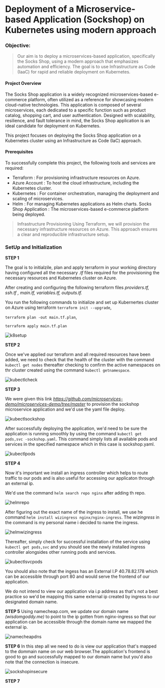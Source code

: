 # Deployment of a Microservice-based Application (Sockshop) on Kubernetes using modern approach

### Objective:
> Our aim is to deploy a microservices-based application, specifically the Socks Shop, using a modern approach that emphasizes automation and efficiency. The goal is to use Infrastructure as Code (IaaC) for rapid and reliable deployment on Kubernetes.

#### Project Overview
The Socks Shop application is a widely recognized microservices-based e-commerce platform, often utilized as a reference for showcasing modern cloud-native technologies. This application is composed of several microservices, each dedicated to a specific function such as product catalog, shopping cart, and user authentication. Designed with scalability, resilience, and fault tolerance in mind, the Socks Shop application is an ideal candidate for deployment on Kubernetes.

This project focuses on deploying the Socks Shop application on a Kubernetes cluster using an Infrastructure as Code (IaC) approach.

#### Prerequisites
To successfully complete this project, the following tools and services are required:

- Terraform : For provisioning infrastructure resources on Azure.
- Azure Account : To host the cloud infrastructure, including the Kubernetes cluster.
- Kubernetes : For container orchestration, managing the deployment and scaling of microservices.
- Helm : For managing Kubernetes applications as Helm charts.
Socks Shop Application : The microservices-based e-commerce platform being deployed.

> Infrastructure Provisioning
Using Terraform, we will provision the necessary infrastructure resources on Azure. This approach ensures a clear and reproducible infrastructure setup.

### SetUp and Initialization
 **STEP 1**

 The goal is to initialzile, plan and apply terraform in your working directory having configured all the necessary *.tf* files required for the provisioning the necessary resources and Kubernetes cluster on Azure. 

After creating and configuring the following terraform files *providers.tf, ssh.tf , main.tf, variables.tf, outputs.tf.* 

You run the following commands to initialize and set up Kubernertes cluster on Azure using terraform `terraform init --upgrade`,  

`terraform plan -out main.tf.plan`, 

`terraform apply main.tf.plan`

![k8setup](.\images\01_terraformapply.png)

**STEP 2**

Once we've applied our terraform and all required resources have been added, we need to check that the health of the cluster with the command `kubectl get nodes` thereafter checking to confirm the active namespaces on thr cluster created using the command `kubectl getnamespace`.

![kubectlcheck](./images/02_namespacecheck.png)

**STEP 3**

We were given this link *https://github.com/microservices-demo/microservices-demo/tree/master* to provision the sockshop microservice application and we'd use the yaml file deploy.

![kubectlsockshop](./images/03_kubectlsockshop.png)

After successfully deploying the application, we'd need to be sure the application is running smoothly by using the command `kubectl get pods,svc -sockshop.yaml`. This command simply lists all available pods and services in the specified namespace which in this case is sockshop.yaml.

![kubectlpods](./images/04_kubectlgetpods.png)

**STEP 4**

Now it's important we install an ingress controller which helps to route traffic to our pods and is also useful for accessing our applicaton through an external ip. 

We'd use the command `helm search repo nginx` after adding th repo. 

![helmrepo](./images/05_helmnginx.png)

After figuring out the exact name of the ingress to install, we use he command `helm install wizingress nginx/nginx-ingress`. The *wizingress* in the command is my personal name i decided to name the ingress.

![helmwizingress](./images/06_helmwizingress.png)

Thereafter, simply check for successful installation of the service using `kubectl get pods,svc` and you should see the newly installed ingress controller alongsides other running pods and services.

![kubectlsvcpods](./images/07_kubectlgetsvc.png)

You should also note that the ingess has an External I.P 40.78.82.178 which can be accessible through port 80 and would serve the frontend of our application.

We do not intend to view our application via i.p address as that's not a best practice so we'd be mapping this same external ip created by ingress to our designated domain name.

**STEP 5**
Using namecheap.com, we update our domain name *(wisdomgoddy.me)* to point to the ip gotten from nginx-ingress so that our application can be accessible through the domain name we mapped the external ip.

![namecheapdns](./images/08_namecheapdns.png)

**STEP 6**
In this step all we need to do is view our application that's mapped to the dommain name on our web browser.The application's frontend is good to go and successfully mapped to our domain name but you'd also note that the connection is insecure.

![sockshopinsecure](./images/10_sockshopinsecure.png)


**STEP 7**

